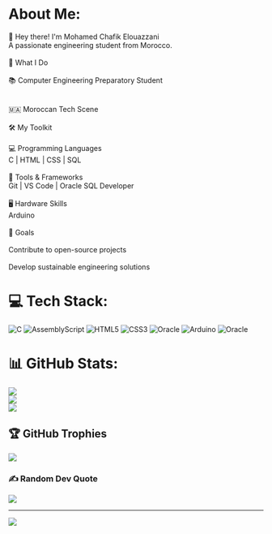 #  About Me:
🚀 Hey there! I'm Mohamed Chafik Elouazzani<br>A passionate engineering student from Morocco.<br><br>🔧 What I Do<br><br>📚 Computer Engineering Preparatory Student<br><br><br>🇲🇦 Moroccan Tech Scene<br><br>🛠️ My Toolkit<br><br>💻 Programming Languages<br>C | HTML | CSS | SQL<br><br>🔧 Tools & Frameworks<br>Git | VS Code | Oracle SQL Developer<br><br>🖥️ Hardware Skills<br>Arduino <br><br>🌟 Goals<br><br>Contribute to open-source projects<br><br>Develop sustainable engineering solutions<br>


# 💻 Tech Stack:
![C](https://img.shields.io/badge/c-%2300599C.svg?style=for-the-badge&logo=c&logoColor=white) ![AssemblyScript](https://img.shields.io/badge/assembly%20script-%23000000.svg?style=for-the-badge&logo=assemblyscript&logoColor=white) ![HTML5](https://img.shields.io/badge/html5-%23E34F26.svg?style=for-the-badge&logo=html5&logoColor=white) ![CSS3](https://img.shields.io/badge/css3-%231572B6.svg?style=for-the-badge&logo=css3&logoColor=white) ![Oracle](https://img.shields.io/badge/Oracle-F80000?style=for-the-badge&logo=oracle&logoColor=white) ![Arduino](https://img.shields.io/badge/-Arduino-00979D?style=for-the-badge&logo=Arduino&logoColor=white) ![Oracle](https://img.shields.io/badge/Oracle-F80000?style=for-the-badge&logo=oracle&logoColor=white)
# 📊 GitHub Stats:
![](https://github-readme-stats.vercel.app/api?username=El-OUAZZANI&theme=dark&hide_border=false&include_all_commits=false&count_private=false)<br/>
![](https://nirzak-streak-stats.vercel.app/?user=El-OUAZZANI&theme=dark&hide_border=false)<br/>
![](https://github-readme-stats.vercel.app/api/top-langs/?username=El-OUAZZANI&theme=dark&hide_border=false&include_all_commits=false&count_private=false&layout=compact)

## 🏆 GitHub Trophies
![](https://github-profile-trophy.vercel.app/?username=El-OUAZZANI&theme=radical&no-frame=false&no-bg=true&margin-w=4)

### ✍️ Random Dev Quote
![](https://quotes-github-readme.vercel.app/api?type=horizontal&theme=radical)

---
[![](https://visitcount.itsvg.in/api?id=El-OUAZZANI&icon=0&color=0)](https://visitcount.itsvg.in)

<!-- Proudly created with GPRM ( https://gprm.itsvg.in ) -->
